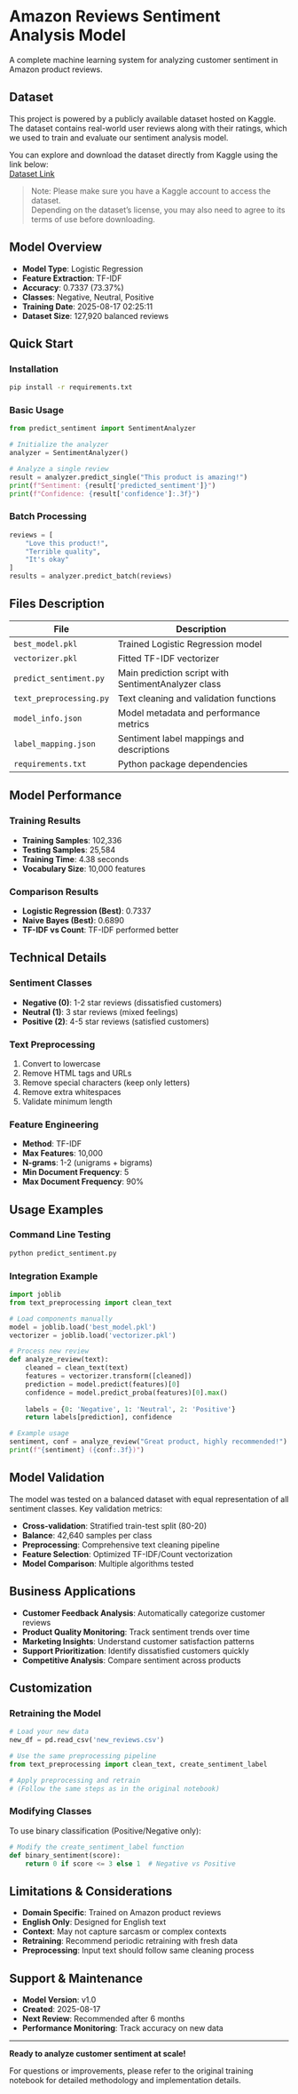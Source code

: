 # Amazon Reviews Sentiment Analysis Model

A complete machine learning system for analyzing customer sentiment in Amazon product reviews.

## Dataset  

This project is powered by a publicly available dataset hosted on Kaggle.  
The dataset contains real-world user reviews along with their ratings, which we used to train and evaluate our sentiment analysis model.  

You can explore and download the dataset directly from Kaggle using the link below:  
[Dataset Link](https://www.kaggle.com/datasets/arhamrumi/amazon-product-reviews)  

> Note: Please make sure you have a Kaggle account to access the dataset.  
Depending on the dataset’s license, you may also need to agree to its terms of use before downloading.

## Model Overview

- **Model Type**: Logistic Regression
- **Feature Extraction**: TF-IDF  
- **Accuracy**: 0.7337 (73.37%)
- **Classes**: Negative, Neutral, Positive
- **Training Date**: 2025-08-17 02:25:11
- **Dataset Size**: 127,920 balanced reviews

## Quick Start

### Installation
```bash
pip install -r requirements.txt
```

### Basic Usage
```python
from predict_sentiment import SentimentAnalyzer

# Initialize the analyzer
analyzer = SentimentAnalyzer()

# Analyze a single review
result = analyzer.predict_single("This product is amazing!")
print(f"Sentiment: {result['predicted_sentiment']}")
print(f"Confidence: {result['confidence']:.3f}")
```

### Batch Processing
```python
reviews = [
    "Love this product!",
    "Terrible quality", 
    "It's okay"
]
results = analyzer.predict_batch(reviews)
```

## Files Description

| File | Description |
|------|-------------|
| `best_model.pkl` | Trained Logistic Regression model |
| `vectorizer.pkl` | Fitted TF-IDF vectorizer |
| `predict_sentiment.py` | Main prediction script with SentimentAnalyzer class |
| `text_preprocessing.py` | Text cleaning and validation functions |
| `model_info.json` | Model metadata and performance metrics |
| `label_mapping.json` | Sentiment label mappings and descriptions |
| `requirements.txt` | Python package dependencies |

## Model Performance

### Training Results
- **Training Samples**: 102,336
- **Testing Samples**: 25,584
- **Training Time**: 4.38 seconds
- **Vocabulary Size**: 10,000 features

### Comparison Results
- **Logistic Regression (Best)**: 0.7337
- **Naive Bayes (Best)**: 0.6890
- **TF-IDF vs Count**: TF-IDF performed better

## Technical Details

### Sentiment Classes
- **Negative (0)**: 1-2 star reviews (dissatisfied customers)
- **Neutral (1)**: 3 star reviews (mixed feelings)
- **Positive (2)**: 4-5 star reviews (satisfied customers)

### Text Preprocessing
1. Convert to lowercase
2. Remove HTML tags and URLs
3. Remove special characters (keep only letters)
4. Remove extra whitespaces
5. Validate minimum length

### Feature Engineering
- **Method**: TF-IDF
- **Max Features**: 10,000
- **N-grams**: 1-2 (unigrams + bigrams)
- **Min Document Frequency**: 5
- **Max Document Frequency**: 90%

## Usage Examples

### Command Line Testing
```bash
python predict_sentiment.py
```

### Integration Example
```python
import joblib
from text_preprocessing import clean_text

# Load components manually
model = joblib.load('best_model.pkl')
vectorizer = joblib.load('vectorizer.pkl')

# Process new review
def analyze_review(text):
    cleaned = clean_text(text)
    features = vectorizer.transform([cleaned])
    prediction = model.predict(features)[0]
    confidence = model.predict_proba(features)[0].max()
    
    labels = {0: 'Negative', 1: 'Neutral', 2: 'Positive'}
    return labels[prediction], confidence

# Example usage
sentiment, conf = analyze_review("Great product, highly recommended!")
print(f"{sentiment} ({conf:.3f})")
```

## Model Validation

The model was tested on a balanced dataset with equal representation of all sentiment classes. Key validation metrics:

- **Cross-validation**: Stratified train-test split (80-20)
- **Balance**: 42,640 samples per class
- **Preprocessing**: Comprehensive text cleaning pipeline
- **Feature Selection**: Optimized TF-IDF/Count vectorization
- **Model Comparison**: Multiple algorithms tested

## Business Applications

- **Customer Feedback Analysis**: Automatically categorize customer reviews
- **Product Quality Monitoring**: Track sentiment trends over time  
- **Marketing Insights**: Understand customer satisfaction patterns
- **Support Prioritization**: Identify dissatisfied customers quickly
- **Competitive Analysis**: Compare sentiment across products

## Customization

### Retraining the Model
```python
# Load your new data
new_df = pd.read_csv('new_reviews.csv')

# Use the same preprocessing pipeline
from text_preprocessing import clean_text, create_sentiment_label

# Apply preprocessing and retrain
# (Follow the same steps as in the original notebook)
```

### Modifying Classes
To use binary classification (Positive/Negative only):
```python
# Modify the create_sentiment_label function
def binary_sentiment(score):
    return 0 if score <= 3 else 1  # Negative vs Positive
```

## Limitations & Considerations

- **Domain Specific**: Trained on Amazon product reviews
- **English Only**: Designed for English text
- **Context**: May not capture sarcasm or complex contexts
- **Retraining**: Recommend periodic retraining with fresh data
- **Preprocessing**: Input text should follow same cleaning process

## Support & Maintenance

- **Model Version**: v1.0
- **Created**: 2025-08-17
- **Next Review**: Recommended after 6 months
- **Performance Monitoring**: Track accuracy on new data

---

**Ready to analyze customer sentiment at scale!**

For questions or improvements, please refer to the original training notebook for detailed methodology and implementation details.
